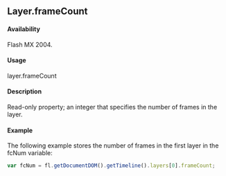 ## Layer.frameCount

#### Availability

Flash MX 2004.

#### Usage

layer.frameCount

#### Description

Read-only property; an integer that specifies the number of frames in the layer.

#### Example

The following example stores the number of frames in the first layer in the fcNum variable:

```javascript
var fcNum = fl.getDocumentDOM().getTimeline().layers[0].frameCount; 
```
